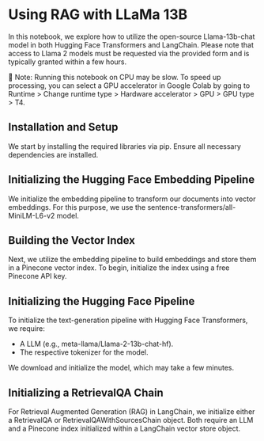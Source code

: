 # Using RAG with LLaMa 13B

In this notebook, we explore how to utilize the open-source Llama-13b-chat model in both Hugging Face Transformers and LangChain. Please note that access to Llama 2 models must be requested via the provided form and is typically granted within a few hours.

🚨 Note: Running this notebook on CPU may be slow. To speed up processing, you can select a GPU accelerator in Google Colab by going to Runtime > Change runtime type > Hardware accelerator > GPU > GPU type > T4.

## Installation and Setup

We start by installing the required libraries via pip. Ensure all necessary dependencies are installed.

## Initializing the Hugging Face Embedding Pipeline

We initialize the embedding pipeline to transform our documents into vector embeddings. For this purpose, we use the sentence-transformers/all-MiniLM-L6-v2 model.

## Building the Vector Index

Next, we utilize the embedding pipeline to build embeddings and store them in a Pinecone vector index. To begin, initialize the index using a free Pinecone API key.

## Initializing the Hugging Face Pipeline

To initialize the text-generation pipeline with Hugging Face Transformers, we require:
- A LLM (e.g., meta-llama/Llama-2-13b-chat-hf).
- The respective tokenizer for the model.

We download and initialize the model, which may take a few minutes.

## Initializing a RetrievalQA Chain

For Retrieval Augmented Generation (RAG) in LangChain, we initialize either a RetrievalQA or RetrievalQAWithSourcesChain object. Both require an LLM and a Pinecone index initialized within a LangChain vector store object.
